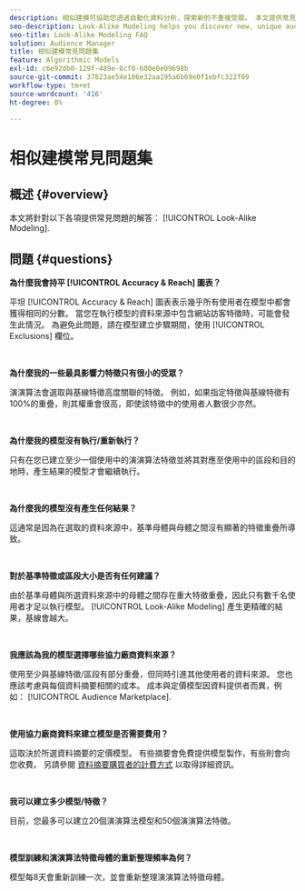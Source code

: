 ```yaml
---
description: 相似建模可協助您透過自動化資料分析，探索新的不重複受眾。 本文提供常見問題的解答。
seo-description: Look-Alike Modeling helps you discover new, unique audiences through automated data analysis. This article provides answers to the most frequently asked questions.
seo-title: Look-Alike Modeling FAQ
solution: Audience Manager
title: 相似建模常見問題集
feature: Algorithmic Models
exl-id: c6e92db0-129f-489e-8cf0-600e0e09698b
source-git-commit: 37823ae54e106e32aa195a6b69e0f1ebfc322f09
workflow-type: tm+mt
source-wordcount: '416'
ht-degree: 0%

---
```


# 相似建模常見問題集

## 概述 {#overview}

本文將針對以下各項提供常見問題的解答： [!UICONTROL Look-Alike Modeling].

## 問題 {#questions}

**為什麼我會持平 [!UICONTROL Accuracy & Reach] 圖表？**

平坦 [!UICONTROL Accuracy & Reach] 圖表表示幾乎所有使用者在模型中都會獲得相同的分數。 當您在執行模型的資料來源中包含網站訪客特徵時，可能會發生此情況。 為避免此問題，請在模型建立步驟期間，使用 [!UICONTROL Exclusions] 欄位。

 

**為什麼我的一些最具影響力特徵只有很小的受眾？**

演演算法會選取與基線特徵高度關聯的特徵。 例如，如果指定特徵與基線特徵有100%的重疊，則其權重會很高，即使該特徵中的使用者人數很少亦然。

 

**為什麼我的模型沒有執行/重新執行？**

只有在您已建立至少一個使用中的演演算法特徵並將其對應至使用中的區段和目的地時，產生結果的模型才會繼續執行。

 

**為什麼我的模型沒有產生任何結果？**

這通常是因為在選取的資料來源中，基準母體與母體之間沒有顯著的特徵重疊所導致。

 

**對於基準特徵或區段大小是否有任何建議？**

由於基準母體與所選資料來源中的母體之間存在重大特徵重疊，因此只有數千名使用者才足以執行模型。 [!UICONTROL Look-Alike Modeling] 產生更精確的結果，基線會越大。

 

**我應該為我的模型選擇哪些協力廠商資料來源？**

使用至少與基線特徵/區段有部分重疊，但同時引進其他使用者的資料來源。 您也應該考慮與每個資料摘要相關的成本。 成本與定價模型因資料提供者而異，例如： [!UICONTROL Audience Marketplace].

 

**使用協力廠商資料來建立模型是否需要費用？**

這取決於所選資料摘要的定價模型。 有些摘要會免費提供模型製作，有些則會向您收費。 另請參閱 [資料摘要購買者的計費方式](../features/audience-marketplace/marketplace-data-buyers/marketplace-buyer-billing.md) 以取得詳細資訊。

 

**我可以建立多少模型/特徵？**

目前，您最多可以建立20個演演算法模型和50個演演算法特徵。

 

**模型訓練和演演算法特徵母體的重新整理頻率為何？**

模型每8天會重新訓練一次，並會重新整理演演算法特徵母體。
